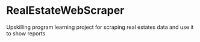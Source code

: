 # RealEstateWebScraper
Upskilling program learning project for scraping real estates data and use it to show reports 
